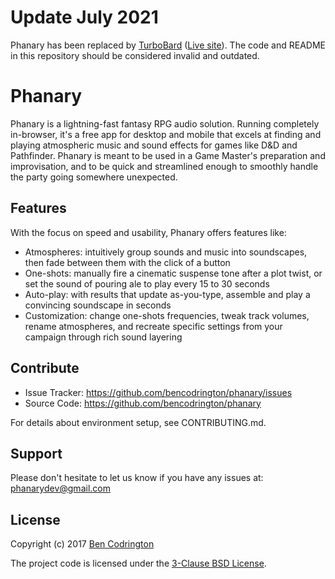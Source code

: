 # Update July 2021

Phanary has been replaced by [TurboBard](https://github.com/bencodrington/turbo-bard) ([Live site](http://turbobard.com/)).
The code and README in this repository should be considered invalid and outdated.

# Phanary

Phanary is a lightning-fast fantasy RPG audio solution.
Running completely in-browser, it's a free app for desktop and mobile that excels at finding and playing atmospheric music and sound effects for games like D&D and Pathfinder.
Phanary is meant to be used in a Game Master's preparation and improvisation, and to be quick and streamlined enough to smoothly handle the party going somewhere unexpected.

## Features

With the focus on speed and usability, Phanary offers features like:

* Atmospheres: intuitively group sounds and music into soundscapes, then fade between them with the click of a button
* One-shots: manually fire a cinematic suspense tone after a plot twist, or set the sound of pouring ale to play every 15 to 30 seconds
* Auto-play: with results that update as-you-type, assemble and play a convincing soundscape in seconds
* Customization: change one-shots frequencies, tweak track volumes, rename atmospheres, and recreate specific settings from your campaign through rich sound layering

## Contribute

* Issue Tracker: https://github.com/bencodrington/phanary/issues
* Source Code: https://github.com/bencodrington/phanary

For details about environment setup, see CONTRIBUTING.md.

## Support

Please don't hesitate to let us know if you have any issues at: phanarydev@gmail.com

## License

Copyright (c) 2017 [Ben Codrington](http://projectben.ch/)

The project code is licensed under the [3-Clause BSD License](https://github.com/bencodrington/phanary/blob/master/LICENSE.md).